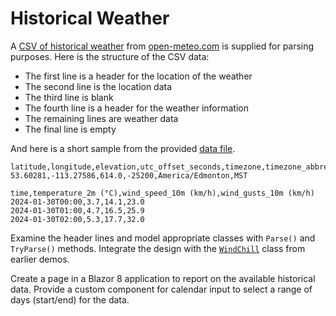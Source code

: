 # Historical Weather

A [CSV of historical weather](./HistoricalWeather/open-meteo-53.60N113.28W614m.csv) from [open-meteo.com](https://open-meteo.com/en/docs/historical-weather-api/#hourly=temperature_2m,wind_speed_10m,wind_gusts_10m&timezone=auto) is supplied for parsing purposes. Here is the structure of the CSV data:

- The first line is a header for the location of the weather
- The second line is the location data
- The third line is blank
- The fourth line is a header for the weather information
- The remaining lines are weather data
- The final line is empty

And here is a short sample from the provided [data file](./HistoricalWeather/open-meteo-53.60N113.28W614m.csv).

```csv
latitude,longitude,elevation,utc_offset_seconds,timezone,timezone_abbreviation
53.60281,-113.27586,614.0,-25200,America/Edmonton,MST

time,temperature_2m (°C),wind_speed_10m (km/h),wind_gusts_10m (km/h)
2024-01-30T00:00,3.7,14.1,23.0
2024-01-30T01:00,4.7,16.5,25.9
2024-01-30T02:00,5.3,17.7,32.0
```

Examine the header lines and model appropriate classes with `Parse()` and `TryParse()` methods. Integrate the design with the [`WindChill`](./Code/WindChill.cs) class from earlier demos.

Create a page in a Blazor 8 application to report on the available historical data. Provide a custom component for calendar input to select a range of days (start/end) for the data.

